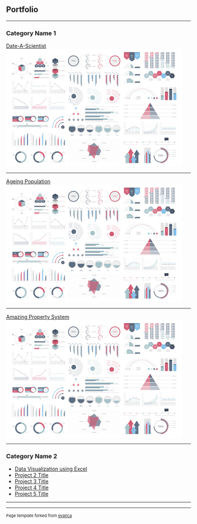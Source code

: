 ## Portfolio

---

### Category Name 1 

[Date-A-Scientist](/sample_page)
<img src="images/dummy_thumbnail.jpg?raw=true"/>

---
[Ageing Population](/pdf/sample_presentation.pdf)
<img src="images/dummy_thumbnail.jpg?raw=true"/>

---
[Amazing Property System](http://example.com/)
<img src="images/dummy_thumbnail.jpg?raw=true"/>

---

### Category Name 2

- [Data Visualization using Excel](http://example.com/)
- [Project 2 Title](http://example.com/)
- [Project 3 Title](http://example.com/)
- [Project 4 Title](http://example.com/)
- [Project 5 Title](http://example.com/)

---




---
<p style="font-size:11px">Page template forked from <a href="https://github.com/evanca/quick-portfolio">evanca</a></p>
<!-- Remove above link if you don't want to attibute -->
